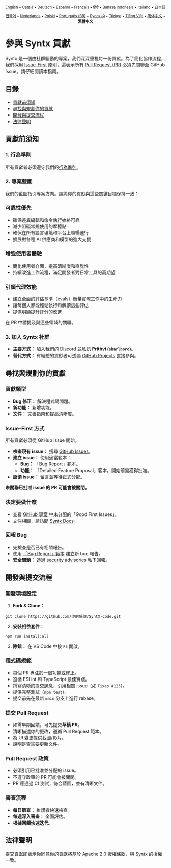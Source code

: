 <div align="center">
<sub>

[English](../../CONTRIBUTING.md) • [Català](../ca/CONTRIBUTING.md) • [Deutsch](../de/CONTRIBUTING.md) • [Español](../es/CONTRIBUTING.md) • [Français](../fr/CONTRIBUTING.md) • [हिंदी](../hi/CONTRIBUTING.md) • [Bahasa Indonesia](../id/CONTRIBUTING.md) • [Italiano](../it/CONTRIBUTING.md) • [日本語](../ja/CONTRIBUTING.md)

</sub>
<sub>

[한국어](../ko/CONTRIBUTING.md) • [Nederlands](../nl/CONTRIBUTING.md) • [Polski](../pl/CONTRIBUTING.md) • [Português (BR)](../pt-BR/CONTRIBUTING.md) • [Русский](../ru/CONTRIBUTING.md) • [Türkçe](../tr/CONTRIBUTING.md) • [Tiếng Việt](../vi/CONTRIBUTING.md) • [简体中文](../zh-CN/CONTRIBUTING.md) • <b>繁體中文</b>

</sub>
</div>

# 參與 Syntx 貢獻

Syntx 是一個由社群驅動的專案，我們深深重視每一份貢獻。為了簡化協作流程，我們採用 [Issue-First](#issue-first-方式) 原則，這表示所有 [Pull Request (PR)](#提交-pull-request) 必須先關聯至 GitHub Issue。請仔細閱讀本指南。

## 目錄

- [貢獻前須知](#貢獻前須知)
- [尋找與規劃你的貢獻](#尋找與規劃你的貢獻)
- [開發與提交流程](#開發與提交流程)
- [法律聲明](#法律聲明)

## 貢獻前須知

### 1. 行為準則

所有貢獻者必須遵守我們的[行為準則](./CODE_OF_CONDUCT.md)。

### 2. 專案藍圖

我們的藍圖指引專案方向。請將你的貢獻與這些關鍵目標保持一致：

### 可靠性優先

- 確保差異編輯和命令執行始終可靠
- 減少阻礙常規使用的摩擦點
- 確保在所有語言環境和平台上順暢運行
- 擴展對各種 AI 供應商和模型的強大支援

### 增強使用者體驗

- 簡化使用者介面，提高清晰度和直覺性
- 持續改進工作流程，滿足開發者對日常工具的高期望

### 引領代理效能

- 建立全面的評估基準（evals）衡量實際工作中的生產力
- 讓每個人都能輕鬆執行和解讀這些評估
- 提供明顯提升評分的改進

在 PR 中請提及與這些領域的關聯。

### 3. 加入 Syntx 社群

- **主要方式：** 加入我們的 [Discord](https://discord.gg/FzndMpbhDd) 並私訊 **Prithvi (`sharlboro`)**。
- **替代方式：** 有經驗的貢獻者可透過 [GitHub Projects](https://github.com/orgs/RooCodeInc/projects/1) 直接參與。

## 尋找與規劃你的貢獻

### 貢獻類型

- **Bug 修正：** 解決程式碼問題。
- **新功能：** 新增功能。
- **文件：** 完善指南和提高清晰度。

### Issue-First 方式

所有貢獻必須從 GitHub Issue 開始。

- **檢查現有 issue：** 搜尋 [GitHub Issues](https://github.com/OrangeCat-Technologies/SyntX/issues)。
- **建立 issue：** 使用適當範本：
    - **Bug：** 「Bug Report」範本。
    - **功能：** 「Detailed Feature Proposal」範本。開始前需獲得批准。
- **認領 issue：** 留言並等待正式分配。

**未關聯已批准 issue 的 PR 可能會被關閉。**

### 決定要做什麼

- 查看 [GitHub 專案](https://github.com/orgs/RooCodeInc/projects/1) 中未分配的「Good First Issues」。
- 文件相關，請訪問 [Syntx Docs](https://github.com/OrangeCat-Technologies/SyntX-Docs)。

### 回報 Bug

- 先檢查是否已有相關報告。
- 使用 [「Bug Report」範本](https://github.com/OrangeCat-Technologies/SyntX/issues/new/choose) 建立新 bug 報告。
- **安全問題：** 透過 [security advisories](https://github.com/OrangeCat-Technologies/SyntX/security/advisories/new) 私下回報。

## 開發與提交流程

### 開發環境設定

1. **Fork & Clone：**

```
git clone https://github.com/你的帳號/SyntX-Code.git
```

2. **安裝相依套件：**

```
npm run install:all
```

3. **除錯：** 在 VS Code 中按 `F5` 開啟。

### 程式碼規範

- 每個 PR 專注於一個功能或修正。
- 遵循 ESLint 和 TypeScript 最佳實踐。
- 撰寫清晰的提交訊息，引用相關 issue（如 `Fixes #123`）。
- 提供完整測試（`npm test`）。
- 提交前先在最新 `main` 分支上進行 rebase。

### 提交 Pull Request

- 如需早期回饋，可先提交**草稿 PR**。
- 清晰描述你的更改，遵循 Pull Request 範本。
- 為 UI 變更提供截圖/影片。
- 說明是否需要更新文件。

### Pull Request 政策

- 必須引用已批准並分配的 issue。
- 不遵守政策的 PR 可能會被關閉。
- PR 應通過 CI 測試，符合藍圖，並有清晰文件。

### 審查流程

- **每日篩查：** 維護者快速檢查。
- **每週深入審查：** 全面評估。
- **根據回饋快速迭代**。

## 法律聲明

提交貢獻即表示你同意你的貢獻將基於 Apache 2.0 授權條款，與 Syntx 的授權一致。
